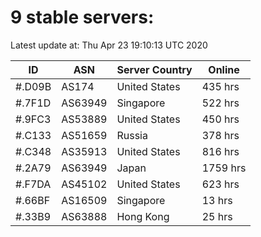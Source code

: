 # 9 stable servers:

Latest update at: Thu Apr 23 19:10:13 UTC 2020

| ID | ASN | Server Country | Online |
| -- | --- | -------------- | ------ |
| #.D09B | AS174 | United States | 435 hrs |
| #.7F1D | AS63949 | Singapore | 522 hrs |
| #.9FC3 | AS53889 | United States | 450 hrs |
| #.C133 | AS51659 | Russia | 378 hrs |
| #.C348 | AS35913 | United States | 816 hrs |
| #.2A79 | AS63949 | Japan | 1759 hrs |
| #.F7DA | AS45102 | United States | 623 hrs |
| #.66BF | AS16509 | Singapore | 13 hrs |
| #.33B9 | AS63888 | Hong Kong | 25 hrs |

